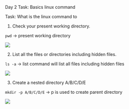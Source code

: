 Day 2 Task: Basics linux command

Task: What is the linux command to 
<br>

1. Check your present working directory.

```pwd``` -> present working directory

<img src="pwd.png">

<br>


2. List all the files or directories including hidden files.

```ls -a``` -> list command will list all files including hidden files 

<img src="ls.png">
<br>


3. Create a nested directory A/B/C/D/E

```mkdir -p A/B/C/D/E``` ->  p is used to create parent directory

<img src="subdir.png">
<br>

